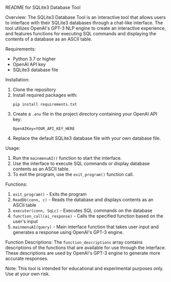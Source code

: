 README for SQLite3 Database Tool

Overview:
The SQLite3 Database Tool is an interactive tool that allows users to interface with their SQLite3 databases through a chat-like interface. The tool utilizes OpenAI's GPT-3 NLP engine to create an interactive experience, and features functions for executing SQL commands and displaying the contents of a database as an ASCII table. 

Requirements:
- Python 3.7 or higher
- OpenAI API key
- SQLite3 database file

Installation:
1. Clone the repository 
2. Install required packages with: 
    ```
    pip install requirements.txt
    ```
3. Create a `.env` file in the project directory containing your OpenAI API key:
    ```
    OpenAIKey=YOUR_API_KEY_HERE
    ```
4. Replace the default SQLite3 database file with your own database file. 

Usage:
1. Run the `mainmenuAI()` function to start the interface. 
2. Use the interface to execute SQL commands or display database contents as an ASCII table. 
3. To exit the program, use the `exit_program()` function call.

Functions:
1. `exit_program()` - Exits the program
2. `ReadDb(conn, c)` - Reads the database and displays contents as an ASCII table
3. `executer(conn, SqLc)` - Executes SQL commands on the database
4. `function_call(ai_response)` - Calls the specified function based on the user's input
5. `mainmenuAI(query)` - Main interface function that takes user input and generates a response using OpenAI's GPT-3 engine. 

Function Descriptions:
The `function_descriptions` array contains descriptions of the functions that are available for use through the interface. These descriptions are used by OpenAI's GPT-3 engine to generate more accurate responses. 

Note:
This tool is intended for educational and experimental purposes only. Use at your own risk.
